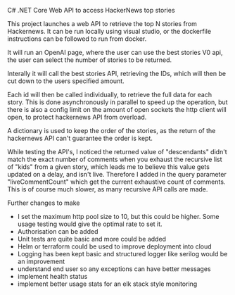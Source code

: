 

C# .NET Core Web API to access HackerNews top stories 

This project launches a web API to retrieve the top N stories from Hackernews. It can be run locally using visual studio, or the dockerfile instructions can be followed to run from docker. 


It will run an OpenAI page, where the user can use the best stories V0 api, the user can select the number of stories to be returned. 

Interally it will call the best stories API, retrieving the IDs, which will then be cut down to the users specified amount. 

Each id will then be called individually, to retrieve the full data for each story. 
This is done asynchronously in parallel to speed up the operation, but there is also a config limit on the amount of open sockets the http client will open, to protect hackernews API from overload. 

A dictionary is used to keep the order of the stories, as the return of the hackernews API can't guarantee the order is kept. 


While testing the API's, I noticed the returned value of "descendants" didn't match the exact number of comments when you exhaust the recursive list of "kids" from a given story, which leads me to believe this value gets updated on a delay, and isn't live.
Therefore I added in the query parameter "liveCommentCount" which get the current exhaustive count of comments. This is of course much slower, as many recursive API calls are made. 



Further changes to make 
- I set the maximum http pool size to 10, but this could be higher. Some usage testing would give the optimal rate to set it. 
- Authorisation can be added 
- Unit tests are quite basic and more could be added
- Helm or terraform could be used to improve deployment into cloud 
- Logging has been kept basic and structured logger like serilog would be an improvement 
- understand end user so any exceptions can have better messages 
- implement health status
- implement better usage stats for an elk stack style monitoring 
